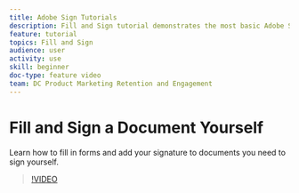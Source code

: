 ```yaml
---
title: Adobe Sign Tutorials
description: Fill and Sign tutorial demonstrates the most basic Adobe Sign use case for beginner users
feature: tutorial
topics: Fill and Sign
audience: user
activity: use
skill: beginner
doc-type: feature video
team: DC Product Marketing Retention and Engagement
---
```


# Fill and Sign a Document Yourself

Learn how to fill in forms and add your signature to documents you need to sign yourself.

>[!VIDEO](https://video.tv.adobe.com/v/33660)